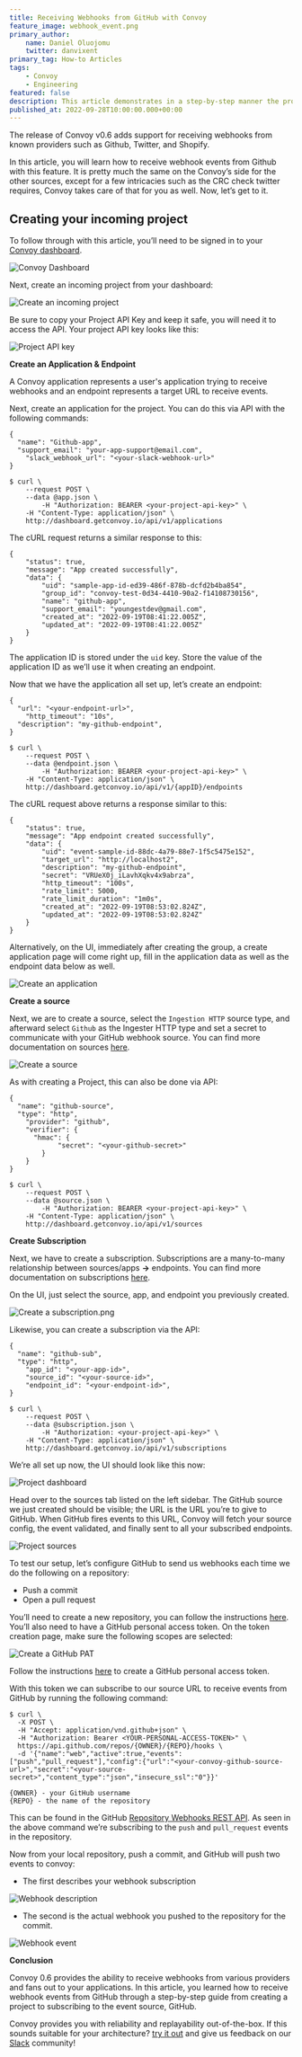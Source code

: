```yaml
---
title: Receiving Webhooks from GitHub with Convoy
feature_image: webhook_event.png
primary_author: 
    name: Daniel Oluojomu
    twitter: danvixent
primary_tag: How-to Articles
tags:
    - Convoy
    - Engineering
featured: false
description: This article demonstrates in a step-by-step manner the process involved in receiving webhook events from a GitHub repository.
published_at: 2022-09-28T10:00:00.000+00:00 
---
```


The release of Convoy v0.6 adds support for receiving webhooks from known providers such as Github, Twitter, and Shopify.

In this article, you will learn how to receive webhook events from Github with this feature. It is pretty much the same on the Convoy’s side for the other sources, except for a few intricacies such as the CRC check twitter requires, Convoy takes care of that for you as well. Now, let’s get to it.

## Creating your incoming project

To follow through with this article, you’ll need to be signed in to your [Convoy dashboard](https://dashboard.getconvoy.io).

![Convoy Dashboard](/blog-assets/sign-in.png)

Next, create an incoming project from your dashboard:

![Create an incoming project](/blog-assets/create-project.png)

Be sure to copy your Project API Key and keep it safe, you will need it to access the API. Your project API key looks like this:

![Project API key](/blog-assets/api-key.png)

**Create an Application & Endpoint**

A Convoy application represents a user's application trying to receive webhooks and an endpoint represents a target URL to receive events.

Next, create an application for the project. You can do this via API with the following commands:

```json[Sample Application Payload]
{
  "name": "Github-app",
  "support_email": "your-app-support@email.com",
	"slack_webhook_url": "<your-slack-webhook-url>"
}
```

```console[terminal]
$ curl \
    --request POST \
    --data @app.json \
		-H "Authorization: BEARER <your-project-api-key>" \
    -H "Content-Type: application/json" \
    http://dashboard.getconvoy.io/api/v1/applications
```

The cURL request returns a similar response to this:

```json[terminal]
{
	"status": true,
	"message": "App created successfully",
	"data": {
		"uid": "sample-app-id-ed39-486f-878b-dcfd2b4ba854",
		"group_id": "convoy-test-0d34-4410-90a2-f14108730156",
		"name": "github-app",
		"support_email": "youngestdev@gmail.com",
		"created_at": "2022-09-19T08:41:22.005Z",
		"updated_at": "2022-09-19T08:41:22.005Z"
	}
}
```

The application ID is stored under the `uid` key. Store the value of the application ID as we’ll use it when creating an endpoint.

Now that we have the application all set up, let’s create an endpoint:

```json[Sample Endpoint Payload]
{
  "url": "<your-endpoint-url>",
	"http_timeout": "10s",
  "description": "my-github-endpoint",
}
```

```console[terminal]
$ curl \
    --request POST \
    --data @endpoint.json \
		-H "Authorization: BEARER <your-project-api-key>" \
    -H "Content-Type: application/json" \
    http://dashboard.getconvoy.io/api/v1/{appID}/endpoints
```

The cURL request above returns a response similar to this:

```json[terminal]
{
	"status": true,
	"message": "App endpoint created successfully",
	"data": {
		"uid": "event-sample-id-88dc-4a79-88e7-1f5c5475e152",
		"target_url": "http://localhost2",
		"description": "my-github-endpoint",
		"secret": "VRUeX0j_iLavhXqkv4x9abrza",
		"http_timeout": "100s",
		"rate_limit": 5000,
		"rate_limit_duration": "1m0s",
		"created_at": "2022-09-19T08:53:02.824Z",
		"updated_at": "2022-09-19T08:53:02.824Z"
	}
}
```

Alternatively, on the UI, immediately after creating the group, a create application page will come right up, fill in the application data as well as the endpoint data below as well.

![Create an application](/blog-assets/create-an-application.png)

**Create a source**

Next, we are to create a source, select the `Ingestion HTTP` source type, and afterward select `Github` as the Ingester HTTP type and set a secret to communicate with your GitHub webhook source. You can find more documentation on sources [here](https://getconvoy.io/docs/manual/sources/). 

![Create a source](/blog-assets/create-a-source.png)

As with creating a Project, this can also be done via API:

```console[Sample Payload]
{
  "name": "github-source",
  "type": "http",
	"provider": "github",
	"verifier": {
	  "hmac": {
			"secret": "<your-github-secret>"
		}
	}
}
```

```console[terminal]
$ curl \
    --request POST \
    --data @source.json \
		-H "Authorization: BEARER <your-project-api-key>" \
    -H "Content-Type: application/json" \
    http://dashboard.getconvoy.io/api/v1/sources
```

**Create Subscription**

Next, we have to create a subscription. Subscriptions are a many-to-many relationship between sources/apps **→** endpoints. You can find more documentation on subscriptions [here](https://getconvoy.io/docs/manual/subscriptions/).

On the UI, just select the source, app, and endpoint you previously created.

![Create a subscription.png](/blog-assets/create-a-subscription.png)

Likewise, you can create a subscription via the API:

```json[Sample subscription Payload]
{
  "name": "github-sub",
  "type": "http",
	"app_id": "<your-app-id>",
	"source_id": "<your-source-id>",
	"endpoint_id": "<your-endpoint-id>",
}
```

```console[terminal]
$ curl \
    --request POST \
    --data @subscription.json \
		-H "Authorization: <your-project-api-key>" \
    -H "Content-Type: application/json" \
    http://dashboard.getconvoy.io/api/v1/subscriptions
```

We’re all set up now, the UI should look like this now:

![Project dashboard](/blog-assets/gh-project-dashboard.png)

Head over to the sources tab listed on the left sidebar. The GitHub source we just created should be visible; the URL is the URL you’re to give to GitHub. When GitHub fires events to this URL, Convoy will fetch your source config, the event validated, and finally sent to all your subscribed endpoints.

![Project sources](/blog-assets/gh-project-sources.png)

To test our setup, let’s configure GitHub to send us webhooks each time we do the following on a repository:

- Push a commit
- Open a pull request

You’ll need to create a new repository, you can follow the instructions [here](https://docs.github.com/en/get-started/quickstart/create-a-repo). You’ll also need to have a GitHub personal access token. On the token creation page, make sure the following scopes are selected:

![Create a GitHub PAT](/blog-assets/create-access-token.png)

Follow the instructions [here](https://docs.github.com/en/authentication/keeping-your-account-and-data-secure/creating-a-personal-access-token) to create a GitHub personal access token. 

With this token we can subscribe to our source URL to receive events from GitHub by running the following command:

```console[terminal]
$ curl \
  -X POST \
  -H "Accept: application/vnd.github+json" \ 
  -H "Authorization: Bearer <YOUR-PERSONAL-ACCESS-TOKEN>" \
  https://api.github.com/repos/{OWNER}/{REPO}/hooks \
  -d '{"name":"web","active":true,"events":["push","pull_request"],"config":{"url":"<your-convoy-github-source-url>","secret":"<your-source-secret>","content_type":"json","insecure_ssl":"0"}}'

{OWNER} - your GitHub username
{REPO} - the name of the repository
```

This can be found in the GitHub [Repository Webhooks REST API](https://docs.github.com/en/rest/reference/webhooks#repository-webhooks). As seen in the above command we’re subscribing to the `push` and `pull_request` events in the repository.

Now from your local repository, push a commit, and GitHub will push two events to convoy:

- The first describes your webhook subscription

![Webhook description](/blog-assets/webhook-description.png)

- The second is the actual webhook you pushed to the repository for the commit.

![Webhook event](/blog-assets/webhook-event.png)

**Conclusion**

Convoy 0.6 provides the ability to receive webhooks from various providers and fans out to your applications. In this article, you learned how to receive webhook events from GitHub through a step-by-step guide from creating a project to subscribing to the event source, GitHub.

Convoy provides you with reliability and replayability out-of-the-box. If this sounds suitable for your architecture? [try it out](https://dashboard.getconvoy.io) and give us feedback on our [Slack](https://convoy-community.slack.com/join/shared_invite/zt-xiuuoj0m-yPp~ylfYMCV9s038QL0IUQ#/shared-invite/email) community!
